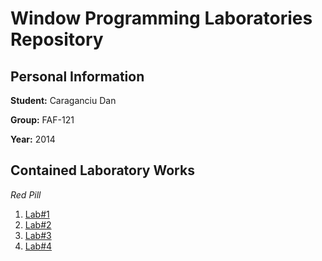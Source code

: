 # Window Programming Laboratories Repository

## Personal Information

**Student:** Caraganciu Dan	

**Group:** FAF-121

**Year:** 2014

## Contained Laboratory Works

_Red Pill_

1. [Lab#1](https://github.com/TUM-FAF/FAF-121-Caraganciu-Dan/tree/master/WP/Lab%231)
2. [Lab#2](https://github.com/TUM-FAF/FAF-121-Caraganciu-Dan/tree/master/WP/Lab%232)
3. [Lab#3](https://github.com/TUM-FAF/FAF-121-Caraganciu-Dan/tree/master/WP/Lab%233)
4. [Lab#4](https://github.com/TUM-FAF/FAF-121-Caraganciu-Dan/tree/master/WP/Lab%234)
